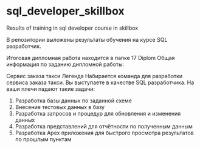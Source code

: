 # sql_developer_skillbox
Results of training in sql developer course in skillbox

В репозитории выложены результаты обучения на курсе SQL разработчик.

Итоговая дипломная работа находится в папке 17 Diplom
Общая информация по заданию дипломной работы:

Сервис заказа такси
Легенда
Набирается команда для разработки сервиса заказа такси. Вы выступаете в качестве SQL
разработчика. На ваши плечи падают такие задачи:
1. Разработка базы данных по заданной схеме
2. Внесение тестовых данных в базу
3. Разработка запросов и процедур для обновления и изменения данных
4. Разработка представлений для отчётности по полученным данным
5. Разработка Apex приложения для быстрого просмотра результатов по прошлым пунктам
